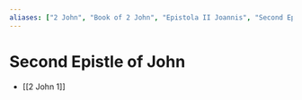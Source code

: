 ```yaml
---
aliases: ["2 John", "Book of 2 John", "Epistola II Joannis", "Second Epistle of John", "Second Epistle of St. John the Apostle", "Second John", "Second Letter of John", "Ἰωάννου Βʹ"]
---
```



# Second Epistle of John
- [[2 John 1]]

